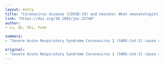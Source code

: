 ```yaml
---
layout: entry
title: "Coronavirus disease (COVID-19) and neonate: What neonatologist need to know"
link: "https://doi.org/10.1002/jmv.25740"
author:
- Lu, Qi; Shi, Yuan

summary:
- "Severe Acute Respiratory Syndrome Coronavirus 2 (SARS-CoV-2) cause china epidemics with high morbidity and mortality. About 3 neonates and more than 230 children cases are reported. The disease condition of mainly children was mild. No deaths have been reported in the paediatric age group. This review describes the current understanding of COVID-19 infection in newborns and children."

original:
- "Severe Acute Respiratory Syndrome Coronavirus 2 (SARS-CoV-2) cause china epidemics with high morbidity and mortality, the infection has been transmitted to other countries. About 3 neonates and more than 230 children cases are reported. The disease condition of mainly children was mild. There is currently no evidence that SARS-CoV-2can be transmitted transplacentally from mother to the newborn. The treatment strategy for children with Coronavirus disease (COVID-19) is based on adult experience. Thus far, no deaths have been reported in the paediatric age group. This review describes the current understanding of COVID-19 infection in newborns and children. This article is protected by copyright. All rights reserved."
---
```


